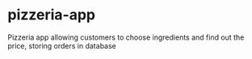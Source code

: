 # pizzeria-app
Pizzeria app allowing customers to choose ingredients and find out the price, storing orders in database
